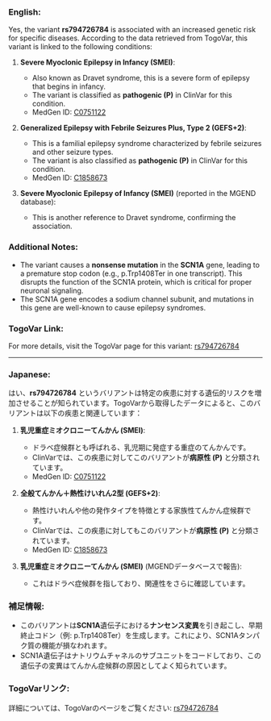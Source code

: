### English:
Yes, the variant **rs794726784** is associated with an increased genetic risk for specific diseases. According to the data retrieved from TogoVar, this variant is linked to the following conditions:

1. **Severe Myoclonic Epilepsy in Infancy (SMEI)**:
   - Also known as Dravet syndrome, this is a severe form of epilepsy that begins in infancy.
   - The variant is classified as **pathogenic (P)** in ClinVar for this condition.
   - MedGen ID: [C0751122](https://www.ncbi.nlm.nih.gov/medgen/C0751122)

2. **Generalized Epilepsy with Febrile Seizures Plus, Type 2 (GEFS+2)**:
   - This is a familial epilepsy syndrome characterized by febrile seizures and other seizure types.
   - The variant is also classified as **pathogenic (P)** in ClinVar for this condition.
   - MedGen ID: [C1858673](https://www.ncbi.nlm.nih.gov/medgen/C1858673)

3. **Severe Myoclonic Epilepsy of Infancy (SMEI)** (reported in the MGEND database):
   - This is another reference to Dravet syndrome, confirming the association.

### Additional Notes:
- The variant causes a **nonsense mutation** in the **SCN1A** gene, leading to a premature stop codon (e.g., p.Trp1408Ter in one transcript). This disrupts the function of the SCN1A protein, which is critical for proper neuronal signaling.
- The SCN1A gene encodes a sodium channel subunit, and mutations in this gene are well-known to cause epilepsy syndromes.

### TogoVar Link:
For more details, visit the TogoVar page for this variant: [rs794726784](https://togovar.org/variant/tgv417503298)

---

### Japanese:
はい、**rs794726784** というバリアントは特定の疾患に対する遺伝的リスクを増加させることが知られています。TogoVarから取得したデータによると、このバリアントは以下の疾患と関連しています：

1. **乳児重症ミオクロニーてんかん (SMEI)**:
   - ドラベ症候群とも呼ばれる、乳児期に発症する重症のてんかんです。
   - ClinVarでは、この疾患に対してこのバリアントが**病原性 (P)** と分類されています。
   - MedGen ID: [C0751122](https://www.ncbi.nlm.nih.gov/medgen/C0751122)

2. **全般てんかん＋熱性けいれん2型 (GEFS+2)**:
   - 熱性けいれんや他の発作タイプを特徴とする家族性てんかん症候群です。
   - ClinVarでは、この疾患に対してもこのバリアントが**病原性 (P)** と分類されています。
   - MedGen ID: [C1858673](https://www.ncbi.nlm.nih.gov/medgen/C1858673)

3. **乳児重症ミオクロニーてんかん (SMEI)** (MGENDデータベースで報告):
   - これはドラベ症候群を指しており、関連性をさらに確認しています。

### 補足情報:
- このバリアントは**SCN1A**遺伝子における**ナンセンス変異**を引き起こし、早期終止コドン（例: p.Trp1408Ter）を生成します。これにより、SCN1Aタンパク質の機能が損なわれます。
- SCN1A遺伝子はナトリウムチャネルのサブユニットをコードしており、この遺伝子の変異はてんかん症候群の原因としてよく知られています。

### TogoVarリンク:
詳細については、TogoVarのページをご覧ください: [rs794726784](https://togovar.org/variant/tgv417503298)